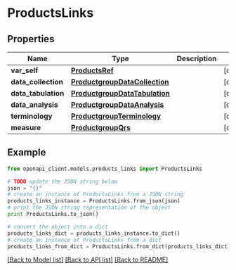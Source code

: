 # ProductsLinks


## Properties
Name | Type | Description | Notes
------------ | ------------- | ------------- | -------------
**var_self** | [**ProductsRef**](ProductsRef.md) |  | [optional] 
**data_collection** | [**ProductgroupDataCollection**](ProductgroupDataCollection.md) |  | [optional] 
**data_tabulation** | [**ProductgroupDataTabulation**](ProductgroupDataTabulation.md) |  | [optional] 
**data_analysis** | [**ProductgroupDataAnalysis**](ProductgroupDataAnalysis.md) |  | [optional] 
**terminology** | [**ProductgroupTerminology**](ProductgroupTerminology.md) |  | [optional] 
**measure** | [**ProductgroupQrs**](ProductgroupQrs.md) |  | [optional] 

## Example

```python
from openapi_client.models.products_links import ProductsLinks

# TODO update the JSON string below
json = "{}"
# create an instance of ProductsLinks from a JSON string
products_links_instance = ProductsLinks.from_json(json)
# print the JSON string representation of the object
print ProductsLinks.to_json()

# convert the object into a dict
products_links_dict = products_links_instance.to_dict()
# create an instance of ProductsLinks from a dict
products_links_from_dict = ProductsLinks.from_dict(products_links_dict)
```
[[Back to Model list]](../README.md#documentation-for-models) [[Back to API list]](../README.md#documentation-for-api-endpoints) [[Back to README]](../README.md)


